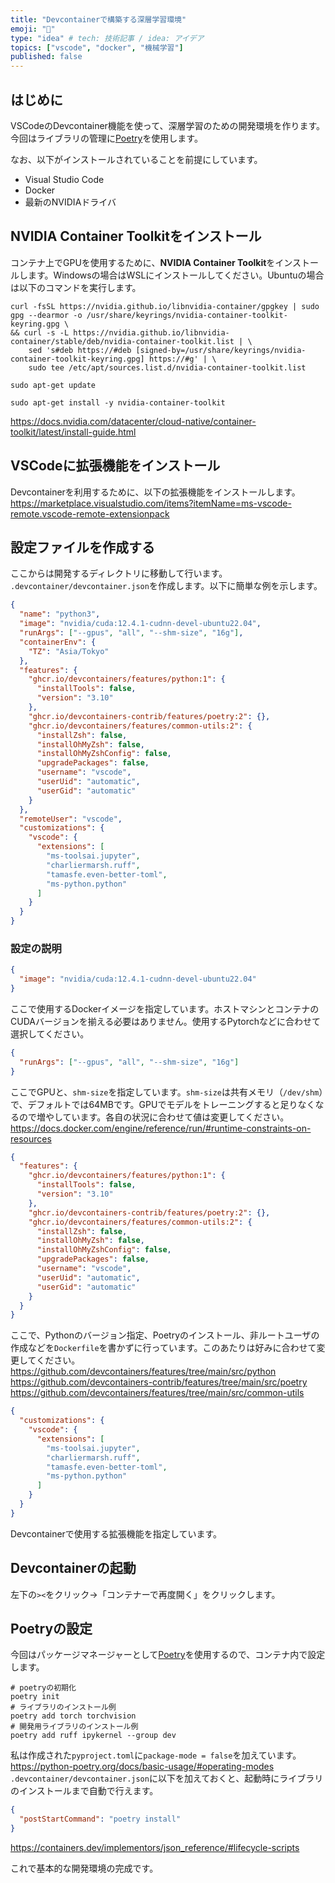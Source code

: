 ```yaml
---
title: "Devcontainerで構築する深層学習環境"
emoji: "🐳"
type: "idea" # tech: 技術記事 / idea: アイデア
topics: ["vscode", "docker", "機械学習"]
published: false
---
```


## はじめに

VSCodeのDevcontainer機能を使って、深層学習のための開発環境を作ります。今回はライブラリの管理に[Poetry](https://python-poetry.org/)を使用します。

なお、以下がインストールされていることを前提にしています。

- Visual Studio Code
- Docker
- 最新のNVIDIAドライバ

## NVIDIA Container Toolkitをインストール

コンテナ上でGPUを使用するために、**NVIDIA Container Toolkit**をインストールします。Windowsの場合はWSLにインストールしてください。Ubuntuの場合は以下のコマンドを実行します。

```shell
curl -fsSL https://nvidia.github.io/libnvidia-container/gpgkey | sudo gpg --dearmor -o /usr/share/keyrings/nvidia-container-toolkit-keyring.gpg \
&& curl -s -L https://nvidia.github.io/libnvidia-container/stable/deb/nvidia-container-toolkit.list | \
    sed 's#deb https://#deb [signed-by=/usr/share/keyrings/nvidia-container-toolkit-keyring.gpg] https://#g' | \
    sudo tee /etc/apt/sources.list.d/nvidia-container-toolkit.list

sudo apt-get update

sudo apt-get install -y nvidia-container-toolkit
```

https://docs.nvidia.com/datacenter/cloud-native/container-toolkit/latest/install-guide.html

## VSCodeに拡張機能をインストール

Devcontainerを利用するために、以下の拡張機能をインストールします。
https://marketplace.visualstudio.com/items?itemName=ms-vscode-remote.vscode-remote-extensionpack

## 設定ファイルを作成する

ここからは開発するディレクトリに移動して行います。
`.devcontainer/devcontainer.json`を作成します。以下に簡単な例を示します。

```json:.devcontainer/devcontainer.json
{
  "name": "python3",
  "image": "nvidia/cuda:12.4.1-cudnn-devel-ubuntu22.04",
  "runArgs": ["--gpus", "all", "--shm-size", "16g"],
  "containerEnv": {
    "TZ": "Asia/Tokyo"
  },
  "features": {
    "ghcr.io/devcontainers/features/python:1": {
      "installTools": false,
      "version": "3.10"
    },
    "ghcr.io/devcontainers-contrib/features/poetry:2": {},
    "ghcr.io/devcontainers/features/common-utils:2": {
      "installZsh": false,
      "installOhMyZsh": false,
      "installOhMyZshConfig": false,
      "upgradePackages": false,
      "username": "vscode",
      "userUid": "automatic",
      "userGid": "automatic"
    }
  },
  "remoteUser": "vscode",
  "customizations": {
    "vscode": {
      "extensions": [
        "ms-toolsai.jupyter",
        "charliermarsh.ruff",
        "tamasfe.even-better-toml",
        "ms-python.python"
      ]
    }
  }
}
```

### 設定の説明

```json
{
  "image": "nvidia/cuda:12.4.1-cudnn-devel-ubuntu22.04"
}
```

ここで使用するDockerイメージを指定しています。ホストマシンとコンテナのCUDAバージョンを揃える必要はありません。使用するPytorchなどに合わせて選択してください。

```json
{
  "runArgs": ["--gpus", "all", "--shm-size", "16g"]
}
```

ここでGPUと、`shm-size`を指定しています。`shm-size`は共有メモリ（`/dev/shm`）で、デフォルトでは64MBです。GPUでモデルをトレーニングすると足りなくなるので増やしています。各自の状況に合わせて値は変更してください。
https://docs.docker.com/engine/reference/run/#runtime-constraints-on-resources

```json
{
  "features": {
    "ghcr.io/devcontainers/features/python:1": {
      "installTools": false,
      "version": "3.10"
    },
    "ghcr.io/devcontainers-contrib/features/poetry:2": {},
    "ghcr.io/devcontainers/features/common-utils:2": {
      "installZsh": false,
      "installOhMyZsh": false,
      "installOhMyZshConfig": false,
      "upgradePackages": false,
      "username": "vscode",
      "userUid": "automatic",
      "userGid": "automatic"
    }
  }
}
```

ここで、Pythonのバージョン指定、Poetryのインストール、非ルートユーザの作成などを`Dockerfile`を書かずに行っています。このあたりは好みに合わせて変更してください。
https://github.com/devcontainers/features/tree/main/src/python
https://github.com/devcontainers-contrib/features/tree/main/src/poetry
https://github.com/devcontainers/features/tree/main/src/common-utils

```json
{
  "customizations": {
    "vscode": {
      "extensions": [
        "ms-toolsai.jupyter",
        "charliermarsh.ruff",
        "tamasfe.even-better-toml",
        "ms-python.python"
      ]
    }
  }
}
```

Devcontainerで使用する拡張機能を指定しています。

## Devcontainerの起動

左下の`><`をクリック→「コンテナーで再度開く」をクリックします。

## Poetryの設定

今回はパッケージマネージャーとして[Poetry](https://python-poetry.org/)を使用するので、コンテナ内で設定します。

```shell
# poetryの初期化
poetry init
# ライブラリのインストール例
poetry add torch torchvision
# 開発用ライブラリのインストール例
poetry add ruff ipykernel --group dev
```

私は作成された`pyproject.toml`に`package-mode = false`を加えています。
https://python-poetry.org/docs/basic-usage/#operating-modes
`.devcontainer/devcontainer.json`に以下を加えておくと、起動時にライブラリのインストールまで自動で行えます。

```json
{
  "postStartCommand": "poetry install"
}
```

https://containers.dev/implementors/json_reference/#lifecycle-scripts

これで基本的な開発環境の完成です。
